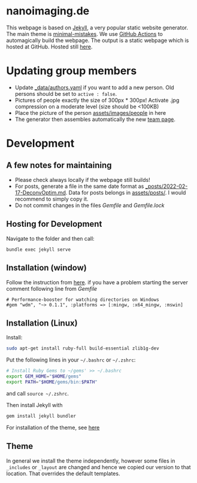 # nanoimaging.de


This webpage is based on [Jekyll](https://jekyllrb.com/), a very popular static website generator.
The main theme is [minimal-mistakes](https://github.com/mmistakes/minimal-mistakes).
We use [GitHub Actions](https://jekyllrb.com/docs/continuous-integration/github-actions/) to automagically build the webpage.
The output is a static webpage which is hosted at GitHub.
Hosted still [here](https://bionanoimaging.github.io).


# Updating group members
* Update [_data/authors.yaml](_data/authors.yaml) if you want to add a new person. Old persons should be set to `active : false`.
* Pictures of people exactly the size of 300px * 300px! Activate .jpg compression on a moderate level (size should be <100KB)
* Place the picture of the person [assets/images/people](assets/images/people) in here
* The generator then assembles automatically the new [team page](https://bionanoimaging.github.io/team/).


# Development


## A few notes for maintaining
* Please check always locally if the webpage still builds!
* For posts, generate a file in the same date format as [_posts/2022-02-17-DeconvOptim.md](_posts/2022-02-17-DeconvOptim.md). Data for posts belongs in [assets/posts/](assets/posts/). I would recommend to simply copy it.
* Do not commit changes in the files _Gemfile_ and _Gemfile.lock_

## Hosting for Development
Navigate to the folder and then call:
```
bundle exec jekyll serve
```

## Installation (window)

Follow the instruction from [here](https://jekyllrb.com/docs/installation/windows/).
if you have a problem starting the server comment following line from _Gemfile_
```
# Performance-booster for watching directories on Windows
#gem "wdm", "~> 0.1.1", :platforms => [:mingw, :x64_mingw, :mswin]
``` 

## Installation (Linux)

Install:
```bash
sudo apt-get install ruby-full build-essential zlib1g-dev
```

Put the following lines in your `~/.bashrc` or `~/.zshrc`:
```bash
# Install Ruby Gems to ~/gems' >> ~/.bashrc
export GEM_HOME="$HOME/gems"
export PATH="$HOME/gems/bin:$PATH"
```
and call `source ~/.zshrc`.

Then install Jekyll with
```bash
gem install jekyll bundler
```

For installation of the theme, see [here](https://github.com/mmistakes/minimal-mistakes#gem-based-method)


## Theme
In general we install the theme independently, however some files in `_includes` or `_layout` are changed and hence
we copied our version to that location. That overrides the default templates.
